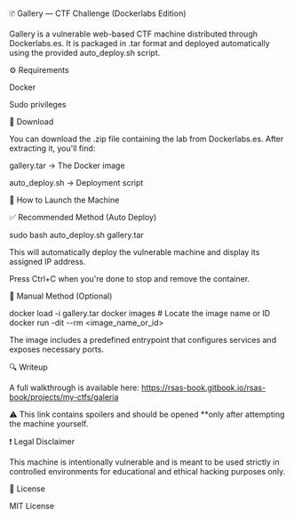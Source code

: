🗈️ Gallery — CTF Challenge (Dockerlabs Edition)

Gallery is a vulnerable web-based CTF machine distributed through Dockerlabs.es. It is packaged in .tar format and deployed automatically using the provided auto_deploy.sh script.

⚙️ Requirements

Docker

Sudo privileges

📅 Download

You can download the .zip file containing the lab from Dockerlabs.es. After extracting it, you'll find:

gallery.tar → The Docker image

auto_deploy.sh → Deployment script

🚀 How to Launch the Machine

✅ Recommended Method (Auto Deploy)

sudo bash auto_deploy.sh gallery.tar

This will automatically deploy the vulnerable machine and display its assigned IP address.

Press Ctrl+C when you're done to stop and remove the container.

🔧 Manual Method (Optional)

docker load -i gallery.tar
docker images               # Locate the image name or ID
docker run -dit --rm <image_name_or_id>

The image includes a predefined entrypoint that configures services and exposes necessary ports.

🔍 Writeup

A full walkthrough is available here:
https://rsas-book.gitbook.io/rsas-book/projects/my-ctfs/galeria

⚠️ This link contains spoilers and should be opened **only after attempting the machine yourself.

❗ Legal Disclaimer

This machine is intentionally vulnerable and is meant to be used strictly in controlled environments for educational and ethical hacking purposes only.

📜 License

MIT License


